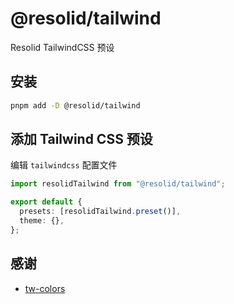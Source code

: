 # @resolid/tailwind

Resolid TailwindCSS 预设

## 安装

```bash
pnpm add -D @resolid/tailwind
```

## 添加 Tailwind CSS 预设

编辑 `tailwindcss` 配置文件

```ts
import resolidTailwind from "@resolid/tailwind";

export default {
  presets: [resolidTailwind.preset()],
  theme: {},
};
```

## 感谢

- [tw-colors](https://github.com/L-Blondy/tw-colors)
